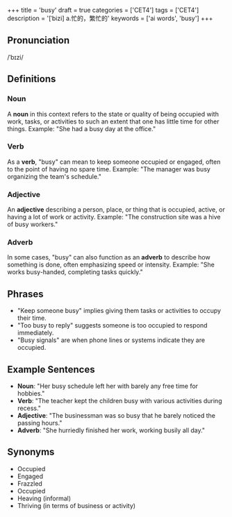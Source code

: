 +++
title = 'busy'
draft = true
categories = ['CET4']
tags = ['CET4']
description = '[ˈbizi] a.忙的，繁忙的'
keywords = ['ai words', 'busy']
+++

## Pronunciation
/ˈbɪzi/

## Definitions
### Noun
A **noun** in this context refers to the state or quality of being occupied with work, tasks, or activities to such an extent that one has little time for other things. Example: "She had a busy day at the office."

### Verb
As a **verb**, "busy" can mean to keep someone occupied or engaged, often to the point of having no spare time. Example: "The manager was busy organizing the team's schedule."

### Adjective
An **adjective** describing a person, place, or thing that is occupied, active, or having a lot of work or activity. Example: "The construction site was a hive of busy workers."

### Adverb
In some cases, "busy" can also function as an **adverb** to describe how something is done, often emphasizing speed or intensity. Example: "She works busy-handed, completing tasks quickly."

## Phrases
- "Keep someone busy" implies giving them tasks or activities to occupy their time.
- "Too busy to reply" suggests someone is too occupied to respond immediately.
- "Busy signals" are when phone lines or systems indicate they are occupied.

## Example Sentences
- **Noun**: "Her busy schedule left her with barely any free time for hobbies."
- **Verb**: "The teacher kept the children busy with various activities during recess."
- **Adjective**: "The businessman was so busy that he barely noticed the passing hours."
- **Adverb**: "She hurriedly finished her work, working busily all day."

## Synonyms
- Occupied
- Engaged
- Frazzled
- Occupied
- Heaving (informal)
- Thriving (in terms of business or activity)
